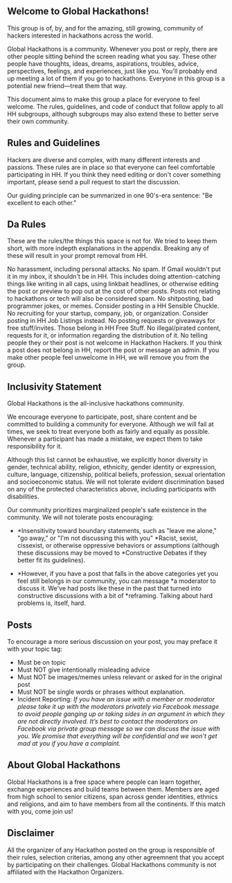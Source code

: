 ## Welcome to Global Hackathons! 

This group is of, by, and for the amazing, still growing, community of hackers interested in hackathons across the world. 

Global Hackathons is a community. Whenever you post or reply, there are other people sitting behind the screen reading what you say. These other people have thoughts, ideas, dreams, aspirations, troubles, advice, perspectives, feelings, and experiences, just like you. You'll probably end up meeting a lot of them if you go to hackathons. Everyone in this group is a potential new friend—treat them that way.

This document aims to make this group a place for everyone to feel welcome. The rules, guidelines, and code of conduct that follow apply to all HH subgroups, although subgroups may also extend these to better serve their own community.

## Rules and Guidelines
Hackers are diverse and complex, with many different interests and passions. These rules are in place so that everyone can feel comfortable participating in HH. If you think they need editing or don't cover something important, please send a pull request to start the discussion.

Our guiding principle can be summarized in one 90's-era sentence: "Be excellent to each other."

## Da Rules
These are the rules/the things this space is not for. We tried to keep them short, with more indepth explanations in the appendix. Breaking any of these will result in your prompt removal from HH.

No harassment, including personal attacks.
No spam. If Gmail wouldn't put it in my inbox, it shouldn't be in HH. This includes doing attention-catching things like writing in all caps, using linkbait headlines, or otherwise editing the post or preview to pop out at the cost of other posts. Posts not relating to hackathons or tech will also be considered spam.
No shitposting, bad programmer jokes, or memes. Consider posting in a HH Sensible Chuckle.
No recruiting for your startup, company, job, or organization. Consider posting in HH Job Listings instead.
No posting requests or giveaways for free stuff/invites. Those belong in HH Free Stuff.
No illegal/pirated content, requests for it, or information regarding the distribution of it.
No telling people they or their post is not welcome in Hackathon Hackers. If you think a post does not belong in HH, report the post or message an admin. If you make other people feel unwelcome in HH, we will remove you from the group.

## Inclusivity Statement
Global Hackathons is the all-inclusive hackathons community.

We encourage everyone to participate, post, share content and be committed to building a community for everyone. Although we will fail at times, we seek to treat everyone both as fairly and equally as possible. Whenever a participant has made a mistake, we expect them to take responsibility for it.

Although this list cannot be exhaustive, we explicitly honor diversity in gender, technical ability, religion, ethnicity, gender identity or expression, culture, language, citizenship, political beliefs, profession, sexual orientation and socioeconomic status. We will not tolerate evident discrimination based on any of the protected characteristics above, including participants with disabilities.

Our community prioritizes marginalized people's safe existence in the community. We will not tolerate posts encouraging:

- *Insensitivity toward boundary statements, such as "leave me alone," "go away," or "I'm not discussing this with you"
*Racist, sexist, cissexist, or otherwise oppressive behaviors or assumptions (although these discussions may be moved to *Constructive Debates if they better fit its guidelines).

- *However, if you have a post that falls in the above categories yet you feel still belongs in our community, you can message *a moderator to discuss it. We've had posts like these in the past that turned into constructive discussions with a bit of *reframing. Talking about hard problems is, itself, hard.

## Posts
To encourage a more serious discussion on your post, you may preface it with your topic tag:

- Must be on topic
- Must NOT give intentionally misleading advice
- Must NOT be images/memes unless relevant or asked for in the original post
- Must NOT be single words or phrases without explanation.
- Incident Reporting:
*If you have an issue with a member or moderator please take it up with the moderators privately via Facebook message to avoid* *people ganging up or taking sides in an argument in which they are not directly involved. It’s best to contact the* *moderators on Facebook via private group message so we can discuss the issue with you. We promise that everything will be* *confidential and we won’t get mad at you if you have a complaint.*  

## About Global Hackathons
Global Hackathons is a free space where people can learn together, exchange experiences and build teams between them. Members are aged from high school to senior citizens, span across gender identities, ethnics and religions, and aim to have members from all the continents. If this match with you, come join us!

## Disclaimer
All the organizer of any Hackathon posted on the group is responsible of their rules, selection criterias, among any other agreemnent that you accept by participating on their challenges. Global Hackathons community is not affiliated with the Hackathon Organizers. 
